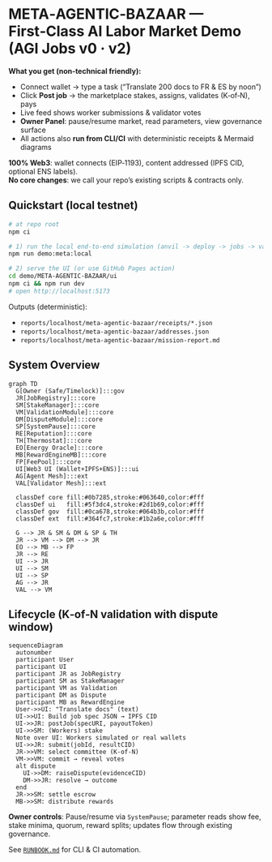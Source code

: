 # META‑AGENTIC‑BAZAAR — First‑Class AI Labor Market Demo (AGI Jobs v0 · v2)

**What you get (non‑technical friendly):**
- Connect wallet → type a task (“Translate 200 docs to FR & ES by noon”)
- Click **Post job** → the marketplace stakes, assigns, validates (K‑of‑N), pays
- Live feed shows worker submissions & validator votes
- **Owner Panel**: pause/resume market, read parameters, view governance surface
- All actions also **run from CLI/CI** with deterministic receipts & Mermaid diagrams

**100% Web3**: wallet connects (EIP‑1193), content addressed (IPFS CID, optional ENS labels).  
**No core changes**: we call your repo’s existing scripts & contracts only.

## Quickstart (local testnet)

```bash
# at repo root
npm ci

# 1) run the local end-to-end simulation (anvil -> deploy -> jobs -> validation)
npm run demo:meta:local

# 2) serve the UI (or use GitHub Pages action)
cd demo/META-AGENTIC-BAZAAR/ui
npm ci && npm run dev
# open http://localhost:5173
```

Outputs (deterministic):

* `reports/localhost/meta-agentic-bazaar/receipts/*.json`
* `reports/localhost/meta-agentic-bazaar/addresses.json`
* `reports/localhost/meta-agentic-bazaar/mission-report.md`

## System Overview

```mermaid
graph TD
  G[Owner (Safe/Timelock)]:::gov
  JR[JobRegistry]:::core
  SM[StakeManager]:::core
  VM[ValidationModule]:::core
  DM[DisputeModule]:::core
  SP[SystemPause]:::core
  RE[Reputation]:::core
  TH[Thermostat]:::core
  EO[Energy Oracle]:::core
  MB[RewardEngineMB]:::core
  FP[FeePool]:::core
  UI[Web3 UI (Wallet+IPFS+ENS)]:::ui
  AG[Agent Mesh]:::ext
  VAL[Validator Mesh]:::ext

  classDef core fill:#0b7285,stroke:#063640,color:#fff
  classDef ui   fill:#5f3dc4,stroke:#2d1b69,color:#fff
  classDef gov  fill:#0ca678,stroke:#064b3b,color:#fff
  classDef ext  fill:#364fc7,stroke:#1b2a6e,color:#fff

  G --> JR & SM & DM & SP & TH
  JR --> VM --> DM --> JR
  EO --> MB --> FP
  JR --> RE
  UI --> JR
  UI --> SM
  UI --> SP
  AG --> JR
  VAL --> VM
```

## Lifecycle (K‑of‑N validation with dispute window)

```mermaid
sequenceDiagram
  autonumber
  participant User
  participant UI
  participant JR as JobRegistry
  participant SM as StakeManager
  participant VM as Validation
  participant DM as Dispute
  participant MB as RewardEngine
  User->>UI: "Translate docs" (text)
  UI->>UI: Build job spec JSON → IPFS CID
  UI->>JR: postJob(specURI, payoutToken)
  UI->>SM: (Workers) stake
  Note over UI: Workers simulated or real wallets
  UI->>JR: submit(jobId, resultCID)
  JR->>VM: select committee (K-of-N)
  VM->>VM: commit → reveal votes
  alt dispute
    UI->>DM: raiseDispute(evidenceCID)
    DM->>JR: resolve → outcome
  end
  JR->>SM: settle escrow
  MB->>SM: distribute rewards
```

**Owner controls**: Pause/resume via `SystemPause`; parameter reads show fee, stake minima, quorum, reward splits; updates flow through existing governance.

See [`RUNBOOK.md`](./RUNBOOK.md) for CLI & CI automation.
